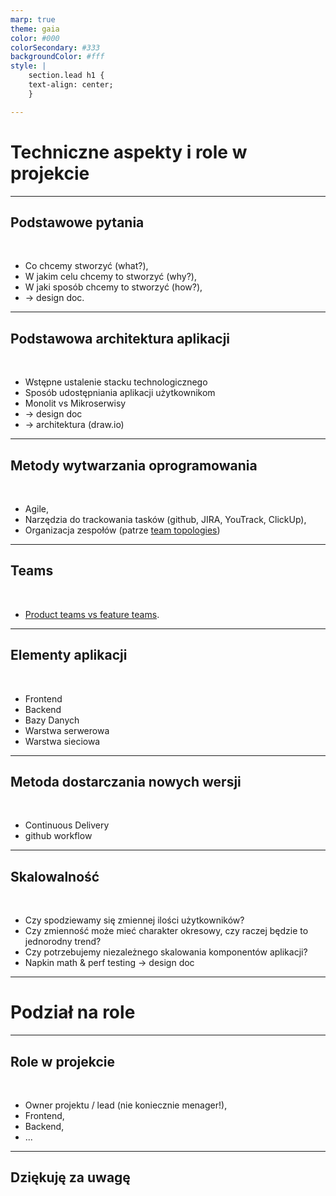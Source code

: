 ```yaml
---
marp: true
theme: gaia
color: #000
colorSecondary: #333
backgroundColor: #fff
style: |
    section.lead h1 {
    text-align: center;
    }

---
```

<!-- _class: lead -->
# Techniczne aspekty i role w projekcie

---
<!-- _class: lead -->
## Podstawowe pytania
<br />

- Co chcemy stworzyć (what?),
- W jakim celu chcemy to stworzyć (why?),
- W jaki sposób chcemy to stworzyć (how?),
- -&gt; design doc.

---
<!-- _class: lead -->
## Podstawowa architektura aplikacji
<br />

- Wstępne ustalenie stacku technologicznego
- Sposób udostępniania aplikacji użytkownikom
- Monolit vs Mikroserwisy
- -&gt; design doc
- -&gt; architektura (draw.io)

---
<!-- _class: lead -->
## Metody wytwarzania oprogramowania
<br>

- Agile,
- Narzędzia do trackowania tasków (github, JIRA, YouTrack, ClickUp),
- Organizacja zespołów (patrze [team topologies](https://teamtopologies.com/key-concepts))

---
<!-- _class: lead -->
## Teams
<br>

- [Product teams vs feature teams](https://www.svpg.com/product-vs-feature-teams/).

---
<!-- _class: lead -->
## Elementy aplikacji
<br />

- Frontend
- Backend
- Bazy Danych
- Warstwa serwerowa
- Warstwa sieciowa

---
<!-- _class: lead -->
## Metoda dostarczania nowych wersji
<br />

- Continuous Delivery
- github workflow

---
<!-- _class: lead -->
## Skalowalność
<br />

- Czy spodziewamy się zmiennej ilości użytkowników?
- Czy zmienność może mieć charakter okresowy, czy raczej będzie to jednorodny trend?
- Czy potrzebujemy niezależnego skalowania komponentów aplikacji?
- Napkin math &amp; perf testing
-&gt; design doc

---
<!-- _class: lead -->
# Podział na role

---
<!-- _class: lead -->
## Role w projekcie
<br />

- Owner projektu / lead (nie koniecznie menager!),
- Frontend,
- Backend,
- ...

---
<!-- _class: lead -->
## Dziękuję za uwagę
<br />
